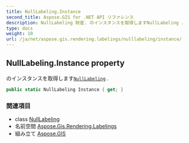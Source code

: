```yaml
---
title: NullLabeling.Instance
second_title: Aspose.GIS for .NET API リファレンス
description: NullLabeling 財産. のインスタンスを取得しますNullLabeling .
type: docs
weight: 10
url: /ja/net/aspose.gis.rendering.labelings/nulllabeling/instance/
---
```

## NullLabeling.Instance property

のインスタンスを取得します[`NullLabeling`](../) .

```csharp
public static NullLabeling Instance { get; }
```

### 関連項目

* class [NullLabeling](../)
* 名前空間 [Aspose.Gis.Rendering.Labelings](../../nulllabeling/)
* 組み立て [Aspose.GIS](../../../)


